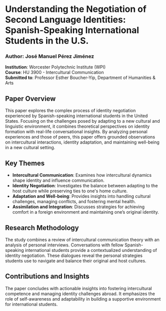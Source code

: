 # Understanding the Negotiation of Second Language Identities: Spanish-Speaking International Students in the U.S.

### Author: José Manuel Pérez Jiménez  
**Institution**: Worcester Polytechnic Institute (WPI)  
**Course**: HU 3900 - Intercultural Communication  
**Submitted to**: Professor Esther Boucher-Yip, Department of Humanities & Arts  

## Paper Overview

This paper explores the complex process of identity negotiation experienced by Spanish-speaking international students in the United States. Focusing on the challenges posed by adapting to a new cultural and linguistic environment, it combines theoretical perspectives on identity formation with real-life conversational insights. By analyzing personal experiences and those of peers, this paper offers grounded observations on intercultural interactions, identity adaptation, and maintaining well-being in a new cultural setting.

## Key Themes

- **Intercultural Communication**: Examines how intercultural dynamics shape identity and influence communication.
- **Identity Negotiation**: Investigates the balance between adapting to the host culture while preserving ties to one's home culture.
- **Adaptation and Well-being**: Provides insights into handling cultural challenges, managing conflicts, and fostering mental health.
- **Assimilation and Integration**: Discusses strategies for achieving comfort in a foreign environment and maintaining one’s original identity.

## Research Methodology

The study combines a review of intercultural communication theory with an analysis of personal interviews. Conversations with fellow Spanish-speaking international students provide a contextualized understanding of identity negotiation. These dialogues reveal the personal strategies students use to navigate and balance their original and host cultures.

## Contributions and Insights

The paper concludes with actionable insights into fostering intercultural competence and managing identity challenges abroad. It emphasizes the role of self-awareness and adaptability in building a supportive environment for international students.

